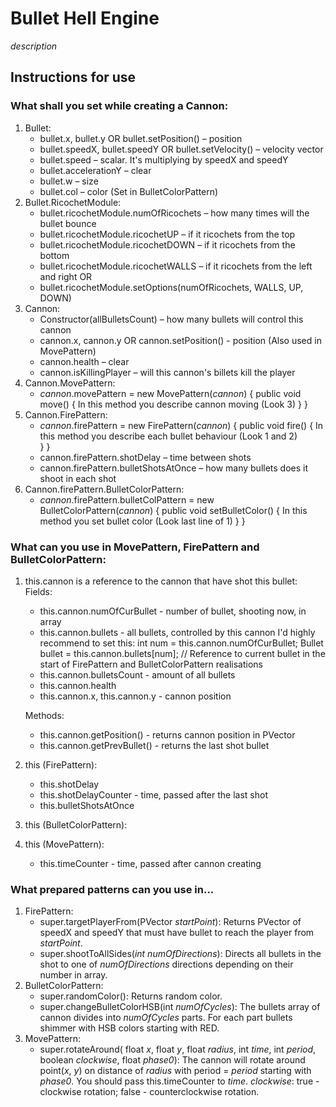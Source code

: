 # Bullet Hell Engine
*description*

## Instructions for use

### What shall you set while creating a Cannon:
1) Bullet:
    - bullet.x, bullet.y OR bullet.setPosition() – position
    - bullet.speedX, bullet.speedY OR bullet.setVelocity() – velocity vector
    - bullet.speed – scalar. It's multiplying by speedX and speedY
    - bullet.accelerationY – clear
    - bullet.w – size
    - bullet.col – color (Set in BulletColorPattern)
2) Bullet.RicochetModule:
    - bullet.ricochetModule.numOfRicochets – how many times will the bullet bounce
    - bullet.ricochetModule.ricochetUP – if it ricochets from the top
    - bullet.ricochetModule.ricochetDOWN – if it ricochets from the bottom
    - bullet.ricochetModule.ricochetWALLS – if it ricochets from the left and right
    OR
    - bullet.ricochetModule.setOptions(numOfRicochets, WALLS, UP, DOWN)
3) Cannon:
    - Constructor(allBulletsCount) – how many bullets will control this cannon
    - cannon.x, cannon.y OR cannon.setPosition() - position (Also used in MovePattern)
    - cannon.health – clear
    - cannon.isKillingPlayer – will this cannon's billets kill the player
4) Cannon.MovePattern:
    - _cannon_.movePattern = new MovePattern(_cannon_) {
        public void move() {
          In this method you describe cannon moving (Look 3)
        }
      }
5) Cannon.FirePattern:
    - _cannon_.firePattern = new FirePattern(_cannon_) {
        public void fire() {
          In this method you describe each bullet behaviour (Look 1 and 2)    
        }
      }
    - cannon.firePattern.shotDelay – time between shots
    - cannon.firePattern.bulletShotsAtOnce – how many bullets does it shoot in each shot  
6) Cannon.firePattern.BulletColorPattern:
    - _cannon_.firePattern.bulletColPattern = new BulletColorPattern(_cannon_) {
        public void setBulletColor() {
          In this method you set bullet color (Look last line of 1)
        }
      }

### What can you use in MovePattern, FirePattern and BulletColorPattern:
1) this.cannon is a reference to the cannon that have shot this bullet:
    Fields:
    - this.cannon.numOfCurBullet - number of bullet, shooting now, in array
    - this.cannon.bullets - all bullets, controlled by this cannon
        I'd highly recommend to set this:
          int num = this.cannon.numOfCurBullet;
          Bullet bullet = this.cannon.bullets[num]; // Reference to current bullet
        in the start of FirePattern and BulletColorPattern realisations
    - this.cannon.bulletsCount - amount of all bullets
    - this.cannon.health
    - this.cannon.x, this.cannon.y - cannon position

    Methods:
    - this.cannon.getPosition() - returns cannon position in PVector
    - this.cannon.getPrevBullet() - returns the last shot bullet
2) this (FirePattern):
    - this.shotDelay
    - this.shotDelayCounter - time, passed after the last shot
    - this.bulletShotsAtOnce
3) this (BulletColorPattern):

4) this (MovePattern):
    - this.timeCounter - time, passed after cannon creating

### What prepared patterns can you use in...
1) FirePattern:
    - super.targetPlayerFrom(PVector _startPoint_):
        Returns PVector of speedX and speedY that must have bullet to
        reach the player from _startPoint_.
    - super.shootToAllSides(_int numOfDirections_):
        Directs all bullets in the shot to one of _numOfDirections_ directions
        depending on their number in array.
2) BulletColorPattern:
    - super.randomColor():
        Returns random color.
    - super.changeBulletColorHSB(int _numOfCycles_):
        The bullets array of cannon divides into _numOfCycles_ parts.
        For each part bullets shimmer with HSB colors starting with RED.
3) MovePattern:
    - super.rotateAround(
      float _x_, float _y_, float _radius_,
      int _time_, int _period_,
      boolean _clockwise_, float _phase0_):
        The cannon will rotate around point(_x_, _y_) on distance of _radius_
        with period = _period_ starting with _phase0_.
        You should pass this.timeCounter to _time_.
        _clockwise_:
          true - clockwise rotation;
          false - counterclockwise rotation.
